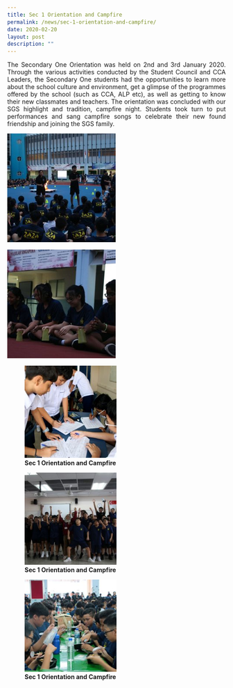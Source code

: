 ```yaml
---
title: Sec 1 Orientation and Campfire
permalink: /news/sec-1-orientation-and-campfire/
date: 2020-02-20
layout: post
description: ""
---
```

<p style="text-align: justify;"> The Secondary One Orientation was held on 2nd and 3rd January 2020. Through the various activities conducted by the Student Council and CCA Leaders, the Secondary One students had the opportunities to learn more about the school culture and environment, get a glimpse of the programmes offered by the school (such as CCA, ALP etc), as well as getting to know their new classmates and teachers. The orientation was concluded with our SGS highlight and tradition, campfire night. Students took turn to put performances and sang campfire songs to celebrate their new found friendship and joining the SGS family. </p>

![](/images/Sec%201%20Orientation%20and%20Campfire/20200103_Sec1OrientationDay2_15_Hazel-Shiu-Ming-Wong-250x250.jpg)

![](/images/Sec%201%20Orientation%20and%20Campfire/20200103_Sec1OrientationDay2_18_Hazel-Shiu-Ming-Wong-250x250.jpg)
<figure>
	<a href="/images/Sec%201%20Orientation%20and%20Campfire/20200102_Sec1OrientationDay1_05_Hazel-Shiu-Ming-Wong-250x250.jpg" target = "_blank"> <img src="/images/Sec%201%20Orientation%20and%20Campfire/20200102_Sec1OrientationDay1_05_Hazel-Shiu-Ming-Wong-250x250.jpg" 
     style="width:50%"></a>
<figcaption> 
	<strong> Sec 1 Orientation and Campfire</strong> 
	</figcaption>
</figure>

<figure>
	<a href="/images/Sec%201%20Orientation%20and%20Campfire/20200103_Sec1OrientationDay2_04_Veradis-Shiu-Ming-Wong-250x250.jpg" target = "_blank"> <img src="/images/Sec%201%20Orientation%20and%20Campfire/20200103_Sec1OrientationDay2_04_Veradis-Shiu-Ming-Wong-250x250.jpg" 
     style="width:50%"></a>
<figcaption> 
	<strong> Sec 1 Orientation and Campfire</strong> 
	</figcaption>
</figure>

<figure>
	<a href="/images/Sec%201%20Orientation%20and%20Campfire/20200103_Sec1OrientationDay2_12_YanLin-Shiu-Ming-Wong-250x250.jpg" target = "_blank"> <img src="/images/Sec%201%20Orientation%20and%20Campfire/20200103_Sec1OrientationDay2_12_YanLin-Shiu-Ming-Wong-250x250.jpg" 
     style="width:50%"></a>
<figcaption> 
	<strong> Sec 1 Orientation and Campfire</strong> 
	</figcaption>
</figure>